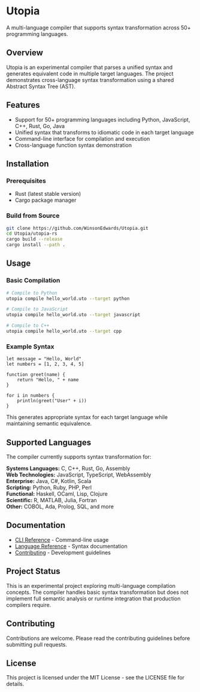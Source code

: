 # Utopia

A multi-language compiler that supports syntax transformation across 50+ programming languages.

## Overview

Utopia is an experimental compiler that parses a unified syntax and generates equivalent code in multiple target languages. The project demonstrates cross-language syntax transformation using a shared Abstract Syntax Tree (AST).

## Features

- Support for 50+ programming languages including Python, JavaScript, C++, Rust, Go, Java
- Unified syntax that transforms to idiomatic code in each target language
- Command-line interface for compilation and execution
- Cross-language function syntax demonstration

## Installation

### Prerequisites

- Rust (latest stable version)
- Cargo package manager

### Build from Source

```bash
git clone https://github.com/WinsonEdwards/Utopia.git
cd Utopia/utopia-rs
cargo build --release
cargo install --path .
```

## Usage

### Basic Compilation

```bash
# Compile to Python
utopia compile hello_world.uto --target python

# Compile to JavaScript
utopia compile hello_world.uto --target javascript

# Compile to C++
utopia compile hello_world.uto --target cpp
```

### Example Syntax

```utopia
let message = "Hello, World"
let numbers = [1, 2, 3, 4, 5]

function greet(name) {
    return "Hello, " + name
}

for i in numbers {
    println(greet("User" + i))
}
```

This generates appropriate syntax for each target language while maintaining semantic equivalence.

## Supported Languages

The compiler currently supports syntax transformation for:

**Systems Languages:** C, C++, Rust, Go, Assembly  
**Web Technologies:** JavaScript, TypeScript, WebAssembly  
**Enterprise:** Java, C#, Kotlin, Scala  
**Scripting:** Python, Ruby, PHP, Perl  
**Functional:** Haskell, OCaml, Lisp, Clojure  
**Scientific:** R, MATLAB, Julia, Fortran  
**Other:** COBOL, Ada, Prolog, SQL, and more

## Documentation

- [CLI Reference](docs/cli-reference.md) - Command-line usage
- [Language Reference](docs/language-reference.md) - Syntax documentation
- [Contributing](CONTRIBUTING.md) - Development guidelines

## Project Status

This is an experimental project exploring multi-language compilation concepts. The compiler handles basic syntax transformation but does not implement full semantic analysis or runtime integration that production compilers require.

## Contributing

Contributions are welcome. Please read the contributing guidelines before submitting pull requests.

## License

This project is licensed under the MIT License - see the LICENSE file for details.
